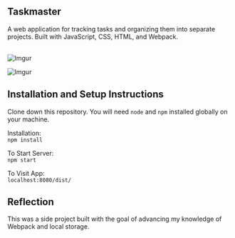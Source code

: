 ## Taskmaster

A web application for tracking tasks and organizing them into separate projects. Built with JavaScript, CSS, HTML, and Webpack.
&nbsp;  
&nbsp;
 

![Imgur](https://i.imgur.com/bvOwnEL.png)


![Imgur](https://i.imgur.com/VwAgiNL.png)


## Installation and Setup Instructions

Clone down this repository. You will need `node` and `npm` installed globally on your machine.  

Installation:\
`npm install`   


To Start Server:\
`npm start`  


To Visit App:\
`localhost:8080/dist/`  


## Reflection 

This was a side project built with the goal of advancing my knowledge of Webpack and local storage. 

